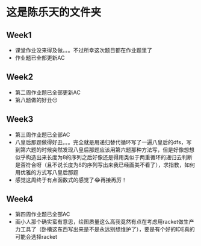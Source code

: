 # 这是陈乐天的文件夹
## Week1
- 课堂作业没来得及做。。。不过所幸这次题目都在作业题里了
- 作业题已全部更新AC

## Week2
- 第二周作业题已全部更新AC
- 第八题做的好丑😔

## Week3
- 第三周作业题已全部AC
- 八皇后那题做得好丑。。。完全就是用递归替代循环写了一遍八皇后的dfs，写到第六题的时候突然发现八皇后那题应该用第六题那种方法写，但是好像想想似乎构造出来长度为8的序列之后好像还是得用类似于两重循环的递归去判断是否符合呀（且不说长度为8的序列写出来我已经画美不看了），求指教，如何用优雅的方式写八皇后那题
- 感觉这周终于有点函数式的感觉了😂再接再厉！

## Week4
- 第四周作业题已全部AC
- 画小人那个确实蛮有意思，绘图质量这么高我竟然有点在考虑用racket做生产力工具了（卧槽这东西写出来是不是永远别想维护了），要是有个好的IDE真的可能会选择racket


